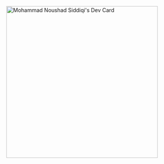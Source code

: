 <a href="https://app.daily.dev/mdnoushadsiddiq"><img src="https://api.daily.dev/devcards/a273b5d0293346279b56b2d9d343813e.png?r=o4a" width="400" alt="Mohammad Noushad Siddiqi's Dev Card"/></a>

<!--
**Noushad-web/noushad-web** is a ✨ _special_ ✨ repository because its `README.md` (this file) appears on your GitHub profile.

Here are some ideas to get you started:

- 🔭 I’m currently working on ...
- 🌱 I’m currently learning ...
- 👯 I’m looking to collaborate on ...
- 🤔 I’m looking for help with ...
- 💬 Ask me about ...
- 📫 How to reach me: ...
- 😄 Pronouns: ...
- ⚡ Fun fact: ...
-->
